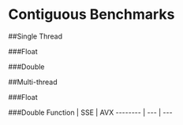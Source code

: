 # Contiguous Benchmarks

##Single Thread

###Float

###Double

##Multi-thread

###Float

###Double
Function | SSE | AVX 
-------- | --- | --- 
